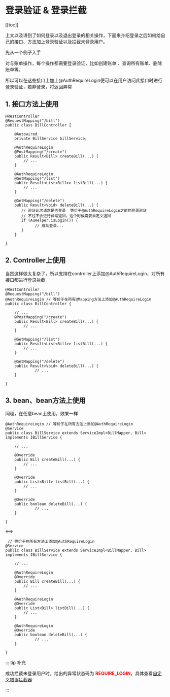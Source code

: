 # 登录验证 & 登录拦截

[[toc]]

上文以及讲到了如何登录以及退出登录的相关操作，下面来介绍登录之后如何给自己的接口、方法加上登录验证以及拦截未登录用户。



先从一个例子入手

对与账单操作，每个操作都需要登录验证，比如创建账单 、查询所有账单、删除账单等。

所以可以在这些接口上加上@AuthRequireLogin便可以在用户访问此接口时进行登录验证，若非登录，将返回异常

## 1. 接口方法上使用

```java{8,14,24}
@RestController
@RequestMapping("/bill")
public class BillController {

    @Autowired
    private BillService billService;

    @AuthRequireLogin
    @PostMapping("/create")
    public Result<Bill> createBill(...) {
        // ...
    }

    @AuthRequireLogin
    @GetMapping("/list")
    public Result<List<Bill>> listBill(...) {
        // ...
    }

    @GetMapping("/delete")
    public Result<Void> deleteBill(...) {
       // 验证此次请求是否登录  等价于@AuthRequireLogin之前的登录验证
       // 不过不会进行异常返回，这个时候需要自定义返回
       if (AuHelper.isLogin()) {
             // 成功登录...
       }
    }

}
```

## 2. Controller上使用

当然这样做太复杂了，所以支持在controller上添加@AuthRequireLogin，对所有接口都进行登录拦截

```java{3}
@RestController
@RequestMapping("/bill")
@AuthRequireLogin // 等价于在所有@Mapping方法上添加@AuthRequireLogin
public class BillController {
  	
    // ...
    @PostMapping("/create")
    public Result<Bill> createBill(...) {
        // ...
    }

    @GetMapping("/list")
    public Result<List<Bill>> listBill(...) {
        // ...
    }

    @GetMapping("/delete")
    public Result<Void> deleteBill(...) {
			 // ...
    }

}
```

## 3. bean、bean方法上使用

同理，在任意bean上使用，效果一样

```java{1}
@AuthRequireLogin // 等价于在所有方法上添加@AuthRequireLogin
@Service
public class BillService extends ServiceImpl<BillMapper, Bill> implements IBillService {
  	
    // ...
    
    @Override
    public Bill createBill(...) {
        // ...
    }

    @Override
    public List<Bill> listBill(...) {
        // ...
    }

    @Override
    public boolean deleteBill(...) {
			 // ...
    }

}
```

<==>

```java{7,13,19}
 // 等价于在所有方法上添加@AuthRequireLogin
@Service
public class BillService extends ServiceImpl<BillMapper, Bill> implements IBillService {
  	
    // ...
  
    @AuthRequireLogin
    @Override
    public Bill createBill(...) {
        // ...
    }

    @AuthRequireLogin
    @Override
    public List<Bill> listBill(...) {
        // ...
    }

    @AuthRequireLogin
    @Override
    public boolean deleteBill(...) {
			 // ...
    }

}
```



::: tip 补充

成功拦截未登录用户时，给出的异常状态码为 <span class='error-code'>REQUIRE_LOGIN</span>，具体查看[自定义错误拦截器](/guide/advanced/error-handler)

:::

<style>
  .error-code{
    color: red;
    font-weight: 700;
  }
  :root{
    --vp-home-hero-name-color: transparent;
    --vp-home-hero-name-background: -webkit-linear-gradient(120deg, #e7cb7f, #d65454);


    --vp-c-brand: #fb8732;
    --vp-c-brand-light: #fb8732;
    --vp-c-brand-lighter: #ff7727;
    --vp-c-brand-dark: #fb8732;
    --vp-c-brand-darker: #ff7727;
  }
</style>